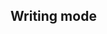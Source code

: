 ## Writing mode


<!-- <values.writingMode> -->

<!-- </values.writingMode> -->


<!-- <variants.writingMode> -->

<!-- </variants.writingMode> -->
